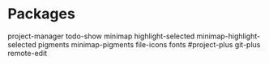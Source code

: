 Packages
===========================
project-manager
todo-show
minimap
highlight-selected
minimap-highlight-selected
pigments
minimap-pigments
file-icons
fonts
#project-plus
git-plus
remote-edit